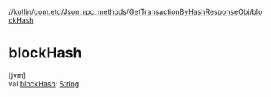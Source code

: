 //[kotlin](../../../../index.md)/[com.etd](../../index.md)/[Json_rpc_methods](../index.md)/[GetTransactionByHashResponseObj](index.md)/[blockHash](block-hash.md)

# blockHash

[jvm]\
val [blockHash](block-hash.md): [String](https://kotlinlang.org/api/latest/jvm/stdlib/kotlin/-string/index.html)

